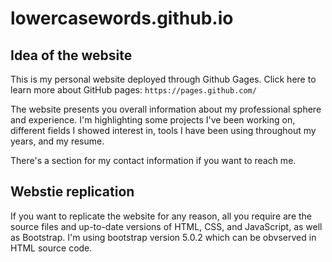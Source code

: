 # lowercasewords.github.io

## Idea of the website

This is my personal website deployed through Github Gages. Click here to learn more about GitHub pages: `https://pages.github.com/`

The website presents you overall information about my professional sphere and experience. I'm highlighting some projects I've been working on, different fields I showed interest in, tools I have been using throughout my years, and my resume.

There's a section for my contact information if you want to reach me.

## Webstie replication

If you want to replicate the website for any reason, all you require are the source files and up-to-date versions of HTML, CSS, and JavaScript, as well as Bootstrap. I'm using bootstrap version 5.0.2 which can be obvserved in HTML source code.
